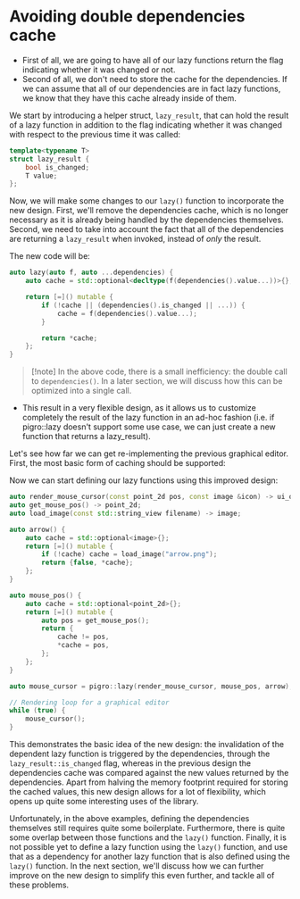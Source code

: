 # Avoiding double dependencies cache

- First of all, we are going to have all of our lazy functions return the flag indicating whether it was changed or not. 
- Second of all, we don't need to store the cache for the dependencies. If we can assume that all of our dependencies are in fact lazy functions, we know that they have this cache already inside of them.

We start by introducing a helper struct, `lazy_result`, that can hold the result of a lazy function in addition to the flag indicating whether it was changed with respect to the previous time it was called:
```cpp
template<typename T>
struct lazy_result {
    bool is_changed;
    T value;
};
```

Now, we will make some changes to our `lazy()` function to incorporate the new design. First, we'll remove the dependencies cache, which is no longer necessary as it is already being handled by the dependencies themselves. Second, we need to take into account the fact that all of the dependencies are returning a `lazy_result` when invoked, instead of _only_ the result.

The new code will be:
```cpp
auto lazy(auto f, auto ...dependencies) {
    auto cache = std::optional<decltype(f(dependencies().value...))>{};

    return [=]() mutable {
        if (!cache || (dependencies().is_changed || ...)) {
            cache = f(dependencies().value...);
        }

        return *cache;
    };
}
```

>[!note] In the above code, there is a small inefficiency: the double call to `dependencies()`. In a later section, we will discuss how this can be optimized into a single call.

- This result in a very flexible design, as it allows us to customize completely the result of the lazy function in an ad-hoc fashion (i.e. if pigro::lazy doesn't support some use case, we can just create a new function that returns a lazy_result).

Let's see how far we can get re-implementing the previous graphical editor. First, the most basic form of caching should be supported:

Now we can start defining our lazy functions using this improved design:
```cpp
auto render_mouse_cursor(const point_2d pos, const image &icon) -> ui_object;
auto get_mouse_pos() -> point_2d;
auto load_image(const std::string_view filename) -> image;

auto arrow() {
    auto cache = std::optional<image>{};
    return [=]() mutable {
        if (!cache) cache = load_image("arrow.png");
        return {false, *cache};
    };
}

auto mouse_pos() {
    auto cache = std::optional<point_2d>{};
    return [=]() mutable {
        auto pos = get_mouse_pos();
        return {
            cache != pos,
            *cache = pos,
        };
    };
}

auto mouse_cursor = pigro::lazy(render_mouse_cursor, mouse_pos, arrow);

// Rendering loop for a graphical editor
while (true) {
    mouse_cursor();
}
```

This demonstrates the basic idea of the new design: the invalidation of the dependent lazy function is triggered by the dependencies, through the `lazy_result::is_changed` flag, whereas in the previous design the dependencies cache was compared against the new values returned by the dependencies.
Apart from halving the memory footprint required for storing the cached values, this new design allows for a lot of flexibility, which opens up quite some interesting uses of the library.

Unfortunately, in the above examples, defining the dependencies themselves still requires quite some boilerplate. Furthermore, there is quite some overlap between those functions and the `lazy()` function. Finally, it is not possible yet to define a lazy function using the `lazy()` function, and use that as a dependency for another lazy function that is also defined using the `lazy()` function. In the next section, we'll discuss how we can further improve on the new design to simplify this even further, and tackle all of these problems.
